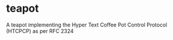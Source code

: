 # teapot
 A teapot implementing the  Hyper Text Coffee Pot Control Protocol (HTCPCP) as per RFC 2324
